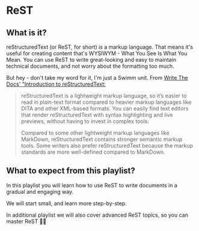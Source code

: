 # ReST

## What is it?

reStructuredText (or ReST, for short) is a markup language. That means it's useful for creating content that's WYSIWYM - What You See Is What You Mean. You can use ReST to write great-looking and easy to maintain technical documents, and not worry about the formatting too much.

But hey - don't take my word for it, I'm just a Swimm unit. From [Write The Docs' "Introduction to reStructuredText:](https://www.writethedocs.org/guide/writing/reStructuredText/)

> reStructuredText is a lightweight markup language, so it’s easier to read in plain-text format compared to heavier markup languages like DITA and other XML-based formats. You can easily find text editors that render reStructuredText with syntax highlighting and live previews, without having to invest in complex tools.
> 
> Compared to some other lightweight markup languages like MarkDown, reStructuredText contains stronger semantic markup tools. Some writers also prefer reStructuredText because the markup standards are more well-defined compared to MarkDown.

## What to expect from this playlist?

In this playlist you will learn how to use ReST to write documents in a gradual and engaging way.

We will start small, and learn more step-by-step.

In additional playlist we will also cover advanced ReST topics, so you can master ReST 💪🏻
